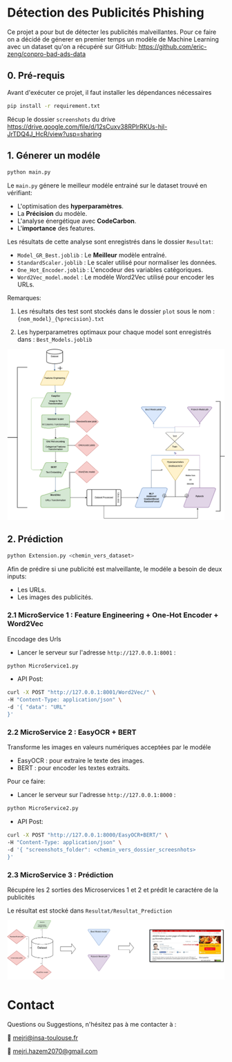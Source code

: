 # Détection des Publicités Phishing

Ce projet a pour but de détecter les publicités malveillantes. Pour ce faire on a décidé de génerer en premier temps un modèle de Machine Learning avec un dataset qu'on a récupéré sur GitHub: 
https://github.com/eric-zeng/conpro-bad-ads-data

## 0. Pré-requis

Avant d'exécuter ce projet, il faut installer les dépendances nécessaires 
```bash
pip install -r requirement.txt
```

Récup le dossier `screenshots` du drive https://drive.google.com/file/d/12sCuxv38RPlrRKUs-hjl-JrTDQ4J_HcR/view?usp=sharing  

## 1. Génerer un modéle
```bash
python main.py
```

Le `main.py` génere le meilleur modéle entrainé sur le dataset trouvé en vérifiant:
  - L'optimisation des **hyperparamètres**.
  - La **Précision** du modèle.
  - L'analyse énergétique avec **CodeCarbon**.
  - L'**importance** des features.

Les résultats de cette analyse sont enregistrés dans le dossier `Resultat`: 
  - `Model_GR_Best.joblib` : Le **Meilleur** modèle entraîné.
  - `StandardScaler.joblib` : Le scaler utilisé pour normaliser les données.
  - `One_Hot_Encoder.joblib` : L'encodeur des variables catégoriques.
  - `Word2Vec_model.model` : Le modèle Word2Vec utilisé pour encoder les URLs.

Remarques:

1. Les résultats des test sont stockés dans le dossier `plot` sous le nom :
  `{nom_model}_{%precision}.txt`

2. Les hyperparametres optimaux pour chaque model sont enregistrés dans :
  `Best_Models.joblib`

![Figure : Architecture de Train/Test](./img/testtrain.png)

## 2. Prédiction

```bash
python Extension.py <chemin_vers_dataset>
```

Afin de prédire si une publicité est malveillante, le modéle a besoin de deux inputs:
  - Les URLs.
  - Les images des publicités.
    
### 2.1 MicroService 1 : Feature Engineering + One-Hot Encoder + Word2Vec

Encodage des Urls 
- Lancer le serveur sur l'adresse `http://127.0.0.1:8001` :
```bash
python MicroService1.py
```

- API Post:
```bash
curl -X POST "http://127.0.0.1:8001/Word2Vec/" \ 
-H "Content-Type: application/json" \ 
-d '{ "data": "URL"
}'
```


### 2.2 MicroService 2 : EasyOCR + BERT

Transforme les images en valeurs numériques acceptées par le modéle

  - EasyOCR : pour extraire le texte des images.
  - BERT : pour encoder les textes extraits.

Pour ce faire: 
  - Lancer le serveur sur l'adresse `http://127.0.0.1:8000` :
```bash
python MicroService2.py
```

  - API Post:
```bash
curl -X POST "http://127.0.0.1:8000/EasyOCR+BERT/" \ 
-H "Content-Type: application/json" \ 
-d '{ "screenshots_folder": <chemin_vers_dossier_screesnhots>
}'
```

### 2.3 MicroService 3 : Prédiction

Récupére les 2 sorties des Microservices 1 et 2 et prédit le caractére de la publicités

Le résultat est stocké dans `Resultat/Resultat_Prediction`

![Figure : Architecture de la prédiction](./img/predict.png)

# Contact

Questions ou Suggestions, n'hésitez pas à me contacter à :

📧 mejri@insa-toulouse.fr

📧 mejri.hazem2070@gmail.com





